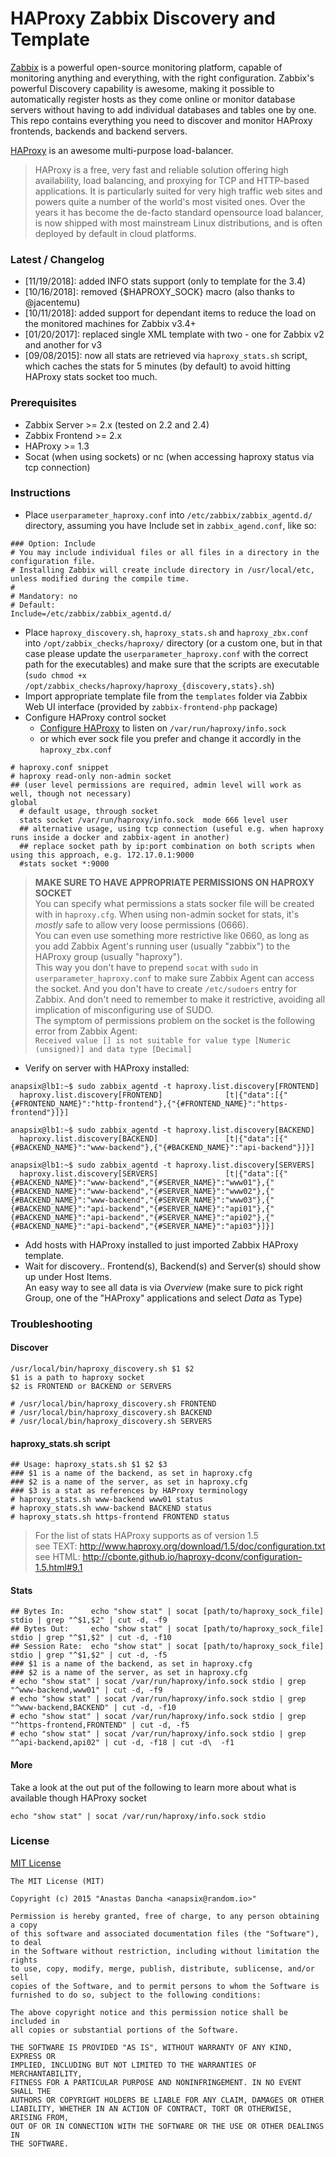 HAProxy Zabbix Discovery and Template
=====================================

[Zabbix](http://zabbix.com) is a powerful open-source monitoring platform, capable of monitoring anything and everything, with the right configuration.
Zabbix's powerful Discovery capability is awesome, making it possible to automatically register hosts as they come online or monitor database servers without having to add individual databases and tables one by one.
This repo contains everything you need to discover and monitor HAProxy frontends, backends and backend servers.

[HAProxy](http://www.haproxy.org/) is an awesome multi-purpose load-balancer.

> HAProxy is a free, very fast and reliable solution offering high availability, load balancing, and proxying for TCP and HTTP-based applications.
> It is particularly suited for very high traffic web sites and powers quite a number of the world's most visited ones. Over the years it has become the de-facto standard opensource load balancer, is now shipped with most mainstream Linux distributions, and is often deployed by default in cloud platforms.

### Latest / Changelog

* [11/19/2018]: added INFO stats support (only to template for the 3.4)
* [10/16/2018]: removed {$HAPROXY_SOCK} macro (also thanks to @jacentemu)
* [10/11/2018]: added support for dependant items to reduce the load on the monitored machines for Zabbix v3.4+
* [01/20/2017]: replaced single XML template with two - one for Zabbix v2 and another for v3
* [09/08/2015]: now all stats are retrieved via `haproxy_stats.sh` script, which caches the stats for 5 minutes (by default) to avoid hitting HAProxy stats socket too much.

### Prerequisites

* Zabbix Server >= 2.x (tested on 2.2 and 2.4)
* Zabbix Frontend >= 2.x
* HAProxy >= 1.3
* Socat (when using sockets) or nc (when accessing haproxy status via tcp connection)

### Instructions

* Place `userparameter_haproxy.conf` into `/etc/zabbix/zabbix_agentd.d/` directory, assuming you have Include set in `zabbix_agend.conf`, like so:
```
### Option: Include
# You may include individual files or all files in a directory in the configuration file.
# Installing Zabbix will create include directory in /usr/local/etc, unless modified during the compile time.
#
# Mandatory: no
# Default:
Include=/etc/zabbix/zabbix_agentd.d/
```
* Place `haproxy_discovery.sh`, `haproxy_stats.sh` and `haproxy_zbx.conf` into `/opt/zabbix_checks/haproxy/` directory (or a custom one, but in that case please update the `userparameter_haproxy.conf` with the correct path for the executables) and make sure that the scripts are executable (`sudo chmod +x /opt/zabbix_checks/haproxy/haproxy_{discovery,stats}.sh`)
* Import appropriate template file from the `templates` folder via Zabbix Web UI interface (provided by `zabbix-frontend-php` package)
* Configure HAProxy control socket
  - [Configure HAProxy](http://cbonte.github.io/haproxy-dconv/configuration-1.5.html#9.2) to listen on `/var/run/haproxy/info.sock`
  - or which ever sock file you prefer and change it accordly in the `haproxy_zbx.conf`
```
# haproxy.conf snippet
# haproxy read-only non-admin socket
## (user level permissions are required, admin level will work as well, though not necessary)
global
  # default usage, through socket
  stats socket /var/run/haproxy/info.sock  mode 666 level user
  ## alternative usage, using tcp connection (useful e.g. when haproxy runs inside a docker and zabbix-agent in another)
  ## replace socket path by ip:port combination on both scripts when using this approach, e.g. 172.17.0.1:9000
  #stats socket *:9000

```

>**MAKE SURE TO HAVE APPROPRIATE PERMISSIONS ON HAPROXY SOCKET**  
>You can specify what permissions a stats socker file will be created with in `haproxy.cfg`. When using non-admin socket for stats, it's _mostly_ safe to allow very loose permissions (0666).  
>You can even use something more restrictive like 0660, as long as you add Zabbix Agent's running user (usually "zabbix") to the HAProxy group (usually "haproxy").  
>This way you don't have to prepend `socat` with `sudo` in `userparameter_haproxy.conf` to make sure Zabbix Agent can access the socket. And you don't have to create `/etc/sudoers` entry for Zabbix. And don't need to remember to make it restrictive, avoiding all implication of misconfiguring use of SUDO.  
>The symptom of permissions problem on the socket is the following error from Zabbix Agent:  
>`Received value [] is not suitable for value type [Numeric (unsigned)] and data type [Decimal]`

* Verify on server with HAProxy installed:
```
anapsix@lb1:~$ sudo zabbix_agentd -t haproxy.list.discovery[FRONTEND]
  haproxy.list.discovery[FRONTEND]              [t|{"data":[{"{#FRONTEND_NAME}":"http-frontend"},{"{#FRONTEND_NAME}":"https-frontend"}]}]
    
anapsix@lb1:~$ sudo zabbix_agentd -t haproxy.list.discovery[BACKEND]
  haproxy.list.discovery[BACKEND]               [t|{"data":[{"{#BACKEND_NAME}":"www-backend"},{"{#BACKEND_NAME}":"api-backend"}]}]
    
anapsix@lb1:~$ sudo zabbix_agentd -t haproxy.list.discovery[SERVERS]
  haproxy.list.discovery[SERVERS]               [t|{"data":[{"{#BACKEND_NAME}":"www-backend","{#SERVER_NAME}":"www01"},{"{#BACKEND_NAME}":"www-backend","{#SERVER_NAME}":"www02"},{"{#BACKEND_NAME}":"www-backend","{#SERVER_NAME}":"www03"},{"{#BACKEND_NAME}":"api-backend","{#SERVER_NAME}":"api01"},{"{#BACKEND_NAME}":"api-backend","{#SERVER_NAME}":"api02"},{"{#BACKEND_NAME}":"api-backend","{#SERVER_NAME}":"api03"}]}]
```

* Add hosts with HAProxy installed to just imported Zabbix HAProxy template.
* Wait for discovery.. Frontend(s), Backend(s) and Server(s) should show up under Host Items.  
   An easy way to see all data is via _Overview_ (make sure to pick right Group, one of the "HAProxy" applications and select _Data_ as Type)


### Troubleshooting

#### Discover
```
/usr/local/bin/haproxy_discovery.sh $1 $2
$1 is a path to haproxy socket
$2 is FRONTEND or BACKEND or SERVERS

# /usr/local/bin/haproxy_discovery.sh FRONTEND
# /usr/local/bin/haproxy_discovery.sh BACKEND
# /usr/local/bin/haproxy_discovery.sh SERVERS
```

#### haproxy_stats.sh script
```
## Usage: haproxy_stats.sh $1 $2 $3
### $1 is a name of the backend, as set in haproxy.cfg
### $2 is a name of the server, as set in haproxy.cfg
### $3 is a stat as references by HAProxy terminology
# haproxy_stats.sh www-backend www01 status
# haproxy_stats.sh www-backend BACKEND status
# haproxy_stats.sh https-frontend FRONTEND status
```
 
> For the list of stats HAProxy supports as of version 1.5  
> see TEXT: http://www.haproxy.org/download/1.5/doc/configuration.txt
> see HTML: http://cbonte.github.io/haproxy-dconv/configuration-1.5.html#9.1

#### Stats
```
## Bytes In:      echo "show stat" | socat [path/to/haproxy_sock_file] stdio | grep "^$1,$2" | cut -d, -f9
## Bytes Out:     echo "show stat" | socat [path/to/haproxy_sock_file] stdio | grep "^$1,$2" | cut -d, -f10
## Session Rate:  echo "show stat" | socat [path/to/haproxy_sock_file] stdio | grep "^$1,$2" | cut -d, -f5
### $1 is a name of the backend, as set in haproxy.cfg
### $2 is a name of the server, as set in haproxy.cfg
# echo "show stat" | socat /var/run/haproxy/info.sock stdio | grep "^www-backend,www01" | cut -d, -f9
# echo "show stat" | socat /var/run/haproxy/info.sock stdio | grep "^www-backend,BACKEND" | cut -d, -f10
# echo "show stat" | socat /var/run/haproxy/info.sock stdio | grep "^https-frontend,FRONTEND" | cut -d, -f5
# echo "show stat" | socat /var/run/haproxy/info.sock stdio | grep "^api-backend,api02" | cut -d, -f18 | cut -d\  -f1
```

#### More
Take a look at the out put of the following to learn more about what is available though HAProxy socket
```
echo "show stat" | socat /var/run/haproxy/info.sock stdio
```

### License

[MIT License](http://opensource.org/licenses/MIT)

    The MIT License (MIT)
    
    Copyright (c) 2015 "Anastas Dancha <anapsix@random.io>"
    
    Permission is hereby granted, free of charge, to any person obtaining a copy
    of this software and associated documentation files (the "Software"), to deal
    in the Software without restriction, including without limitation the rights
    to use, copy, modify, merge, publish, distribute, sublicense, and/or sell
    copies of the Software, and to permit persons to whom the Software is
    furnished to do so, subject to the following conditions:
    
    The above copyright notice and this permission notice shall be included in
    all copies or substantial portions of the Software.
    
    THE SOFTWARE IS PROVIDED "AS IS", WITHOUT WARRANTY OF ANY KIND, EXPRESS OR
    IMPLIED, INCLUDING BUT NOT LIMITED TO THE WARRANTIES OF MERCHANTABILITY,
    FITNESS FOR A PARTICULAR PURPOSE AND NONINFRINGEMENT. IN NO EVENT SHALL THE
    AUTHORS OR COPYRIGHT HOLDERS BE LIABLE FOR ANY CLAIM, DAMAGES OR OTHER
    LIABILITY, WHETHER IN AN ACTION OF CONTRACT, TORT OR OTHERWISE, ARISING FROM,
    OUT OF OR IN CONNECTION WITH THE SOFTWARE OR THE USE OR OTHER DEALINGS IN
    THE SOFTWARE.
